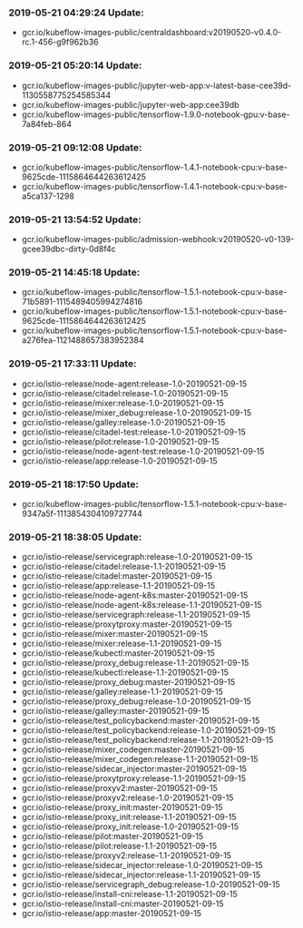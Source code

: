 ### 2019-05-21 04:29:24 Update:

- gcr.io/kubeflow-images-public/centraldashboard:v20190520-v0.4.0-rc.1-456-g9f962b36
### 2019-05-21 05:20:14 Update:

- gcr.io/kubeflow-images-public/jupyter-web-app:v-latest-base-cee39d-1130558775254585344
- gcr.io/kubeflow-images-public/jupyter-web-app:cee39db
- gcr.io/kubeflow-images-public/tensorflow-1.9.0-notebook-gpu:v-base-7a84feb-864
### 2019-05-21 09:12:08 Update:

- gcr.io/kubeflow-images-public/tensorflow-1.4.1-notebook-cpu:v-base-9625cde-1115864644263612425
- gcr.io/kubeflow-images-public/tensorflow-1.4.1-notebook-cpu:v-base-a5ca137-1298
### 2019-05-21 13:54:52 Update:

- gcr.io/kubeflow-images-public/admission-webhook:v20190520-v0-139-gcee39dbc-dirty-0d8f4c
### 2019-05-21 14:45:18 Update:

- gcr.io/kubeflow-images-public/tensorflow-1.5.1-notebook-cpu:v-base-71b5891-1115489405994274816
- gcr.io/kubeflow-images-public/tensorflow-1.5.1-notebook-cpu:v-base-9625cde-1115864644263612425
- gcr.io/kubeflow-images-public/tensorflow-1.5.1-notebook-cpu:v-base-a276fea-1121488657383952384
### 2019-05-21 17:33:11 Update:

- gcr.io/istio-release/node-agent:release-1.0-20190521-09-15
- gcr.io/istio-release/citadel:release-1.0-20190521-09-15
- gcr.io/istio-release/mixer:release-1.0-20190521-09-15
- gcr.io/istio-release/mixer_debug:release-1.0-20190521-09-15
- gcr.io/istio-release/galley:release-1.0-20190521-09-15
- gcr.io/istio-release/citadel-test:release-1.0-20190521-09-15
- gcr.io/istio-release/pilot:release-1.0-20190521-09-15
- gcr.io/istio-release/node-agent-test:release-1.0-20190521-09-15
- gcr.io/istio-release/app:release-1.0-20190521-09-15
### 2019-05-21 18:17:50 Update:

- gcr.io/kubeflow-images-public/tensorflow-1.5.1-notebook-cpu:v-base-9347a5f-1113854304109727744
### 2019-05-21 18:38:05 Update:

- gcr.io/istio-release/servicegraph:release-1.0-20190521-09-15
- gcr.io/istio-release/citadel:release-1.1-20190521-09-15
- gcr.io/istio-release/citadel:master-20190521-09-15
- gcr.io/istio-release/app:release-1.1-20190521-09-15
- gcr.io/istio-release/node-agent-k8s:master-20190521-09-15
- gcr.io/istio-release/node-agent-k8s:release-1.1-20190521-09-15
- gcr.io/istio-release/servicegraph:release-1.1-20190521-09-15
- gcr.io/istio-release/proxytproxy:master-20190521-09-15
- gcr.io/istio-release/mixer:master-20190521-09-15
- gcr.io/istio-release/mixer:release-1.1-20190521-09-15
- gcr.io/istio-release/kubectl:master-20190521-09-15
- gcr.io/istio-release/proxy_debug:release-1.1-20190521-09-15
- gcr.io/istio-release/kubectl:release-1.1-20190521-09-15
- gcr.io/istio-release/proxy_debug:master-20190521-09-15
- gcr.io/istio-release/galley:release-1.1-20190521-09-15
- gcr.io/istio-release/proxy_debug:release-1.0-20190521-09-15
- gcr.io/istio-release/galley:master-20190521-09-15
- gcr.io/istio-release/test_policybackend:master-20190521-09-15
- gcr.io/istio-release/test_policybackend:release-1.0-20190521-09-15
- gcr.io/istio-release/test_policybackend:release-1.1-20190521-09-15
- gcr.io/istio-release/mixer_codegen:master-20190521-09-15
- gcr.io/istio-release/mixer_codegen:release-1.1-20190521-09-15
- gcr.io/istio-release/sidecar_injector:master-20190521-09-15
- gcr.io/istio-release/proxytproxy:release-1.1-20190521-09-15
- gcr.io/istio-release/proxyv2:master-20190521-09-15
- gcr.io/istio-release/proxyv2:release-1.0-20190521-09-15
- gcr.io/istio-release/proxy_init:master-20190521-09-15
- gcr.io/istio-release/proxy_init:release-1.1-20190521-09-15
- gcr.io/istio-release/proxy_init:release-1.0-20190521-09-15
- gcr.io/istio-release/pilot:master-20190521-09-15
- gcr.io/istio-release/pilot:release-1.1-20190521-09-15
- gcr.io/istio-release/proxyv2:release-1.1-20190521-09-15
- gcr.io/istio-release/sidecar_injector:release-1.0-20190521-09-15
- gcr.io/istio-release/sidecar_injector:release-1.1-20190521-09-15
- gcr.io/istio-release/servicegraph_debug:release-1.0-20190521-09-15
- gcr.io/istio-release/install-cni:release-1.1-20190521-09-15
- gcr.io/istio-release/install-cni:master-20190521-09-15
- gcr.io/istio-release/app:master-20190521-09-15
